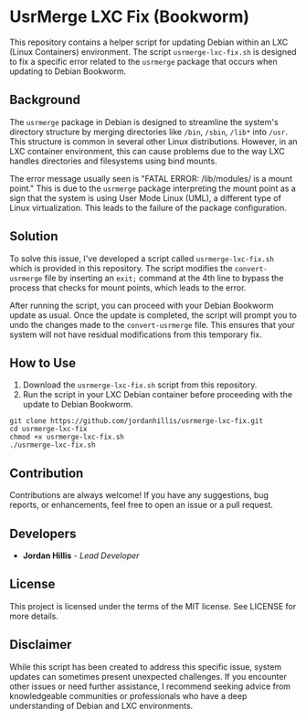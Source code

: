# UsrMerge LXC Fix (Bookworm)

This repository contains a helper script for updating Debian within an LXC (Linux Containers) environment. The script `usrmerge-lxc-fix.sh` is designed to fix a specific error related to the `usrmerge` package that occurs when updating to Debian Bookworm.

## Background

The `usrmerge` package in Debian is designed to streamline the system's directory structure by merging directories like `/bin`, `/sbin`, `/lib*` into `/usr`. This structure is common in several other Linux distributions. However, in an LXC container environment, this can cause problems due to the way LXC handles directories and filesystems using bind mounts.

The error message usually seen is "FATAL ERROR: /lib/modules/ is a mount point." This is due to the `usrmerge` package interpreting the mount point as a sign that the system is using User Mode Linux (UML), a different type of Linux virtualization. This leads to the failure of the package configuration.

## Solution

To solve this issue, I've developed a script called `usrmerge-lxc-fix.sh` which is provided in this repository. The script modifies the `convert-usrmerge` file by inserting an `exit;` command at the 4th line to bypass the process that checks for mount points, which leads to the error.

After running the script, you can proceed with your Debian Bookworm update as usual. Once the update is completed, the script will prompt you to undo the changes made to the `convert-usrmerge` file. This ensures that your system will not have residual modifications from this temporary fix.

## How to Use

1. Download the `usrmerge-lxc-fix.sh` script from this repository.
2. Run the script in your LXC Debian container before proceeding with the update to Debian Bookworm.

```
git clone https://github.com/jordanhillis/usrmerge-lxc-fix.git
cd usrmerge-lxc-fix
chmod +x usrmerge-lxc-fix.sh
./usrmerge-lxc-fix.sh
```

## Contribution
Contributions are always welcome! If you have any suggestions, bug reports, or enhancements, feel free to open an issue or a pull request.

## Developers

* **Jordan Hillis** - *Lead Developer*

## License
This project is licensed under the terms of the MIT license. See LICENSE for more details.

## Disclaimer
While this script has been created to address this specific issue, system updates can sometimes present unexpected challenges. If you encounter other issues or need further assistance, I recommend seeking advice from knowledgeable communities or professionals who have a deep understanding of Debian and LXC environments.

